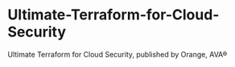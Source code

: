 # Ultimate-Terraform-for-Cloud-Security
Ultimate Terraform for Cloud Security, published by Orange, AVA®
